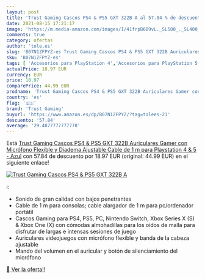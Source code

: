 ```yaml
---
layout: post
title: 'Trust Gaming Cascos PS4 & PS5 GXT 322B A al 57.84 % de descuento'
date: 2021-08-15 17:21:17
image: 'https://m.media-amazon.com/images/I/41frpB6B9vL._SL500_._SL400_.jpg'
comments: true
category: ofertas
author: 'tole.es'
slug: 'B07N1ZFPYZ-es Trust Gaming Cascos PS4 & PS5 GXT 322B Auriculares Gamer...'
sku: 'B07N1ZFPYZ-es'
tags: [ 'Accesorios para PlayStation 4','Accesorios para PlayStation 5','Auriculares para PlayStation 5','Hardware y juegos para PlayStation 4','Hardware y juegos para PlayStation 5','Videojuegos','playstation','ps4','ps5','trust gaming', ]
actualPrice: 18.97 EUR
currency: EUR
price: 18.97
comparePrice: 44.99 EUR
prodname: 'Trust Gaming Cascos PS4 & PS5 GXT 322B Auriculares Gamer con Micrófono Flexible y Diadema Ajustable  Cable de 1 m  para Playstation 4 & 5 - Azul'
country: 'es'
flag: '🇪🇸'
brand: 'Trust Gaming'
buyurl: 'https://www.amazon.es/dp/B07N1ZFPYZ/?tag=tolees-21'
descuento: '57.84'
average: '29.4877777777778'
---
```


Está [Trust Gaming Cascos PS4 & PS5 GXT 322B Auriculares Gamer con Micrófono Flexible y Diadema Ajustable  Cable de 1 m  para Playstation 4 & 5 - Azul](https://www.amazon.es/dp/B07N1ZFPYZ/?tag=tolees-21) con 57.84 de descuento por 18.97 EUR (original: 44.99 EUR) en el siguiente enlace!

[![Trust Gaming Cascos PS4 & PS5 GXT 322B A](https://m.media-amazon.com/images/I/41frpB6B9vL._SL500_._SL400_.jpg)](https://www.amazon.es/dp/B07N1ZFPYZ/?tag=tolees-21)

ℹ️:

- Sonido de gran calidad con bajos penetrantes
- Cable de 1 m para consolas; cable alargador de 1 m para pc/ordenador portátil
- Cascos Gaming para PS4, PS5, PC, Nintendo Switch, Xbox Series X (S) & Xbox One (X) con cómodas almohadillas para los oídos de malla para disfrutar de largas e intensas sesiones de juego
- Auriculares videojuegos con micrófono flexible y banda de la cabeza ajustable
- Mando del volumen en el auricular y botón de silenciamiento del micrófono

[🛒 Ver la oferta!!](https://www.amazon.es/dp/B07N1ZFPYZ/?tag=tolees-21)
